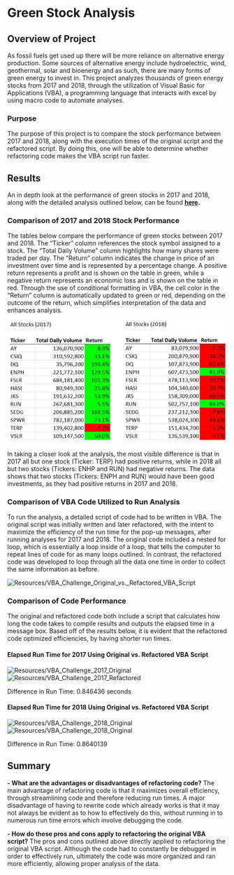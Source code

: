 # Green Stock Analysis

## Overview of Project
As fossil fuels get used up there will be more reliance on alternative energy production. Some sources of alternative energy include hydroelectric, wind, geothermal, solar and bioenergy and as such, there are many forms of green energy to invest in. This project analyzes thousands of green energy stocks from 2017 and 2018, through the utilization of Visual Basic for Applications (VBA), a programming language that interacts with excel by using macro code to automate analyses. 

### Purpose
The purpose of this project is to compare the stock performance between 2017 and 2018, along with the execution times of the original script and the refactored script. By doing this, one will be able to determine whether refactoring code makes the VBA script run faster.


## Results
An in depth look at the performance of green stocks in 2017 and 2018, along with the detailed analysis outlined below, can be found **[here](https://github.com/cmmgw/stock-analysis/blob/main/VBA_Challenge.xlsm).** 

### Comparison of 2017 and 2018 Stock Performance
The tables below compare the performance of green stocks between 2017 and 2018. The “Ticker” column references the stock symbol assigned to a stock. The “Total Daily Volume” column highlights how many shares were traded per day. The “Return” column indicates the change in price of an investment over time and is represented by a percentage change. A positive return represents a profit and is shown on the table in green, while a negative return represents an economic loss and is shown on the table in red. Through the use of conditional formatting in VBA, the cell color in the “Return” column is automatically updated to green or red, depending on the outcome of the return, which simplifies interpretation of the data and enhances analysis.

![Resources/VBA_Challenge_Stock Performance_ 2017_and_2018](/Resources%2FVBA_Challenge_Stock_Performance_%202017_and_2018.JPG)

In taking a closer look at the analysis, the most visible difference is that in 2017 all but one stock (Ticker: TERP) had positive returns, while in 2018 all but two stocks (Tickers: ENHP and RUN) had negative returns. The data shows that two stocks (Tickers: ENPH and RUN) would have been good investments, as they had positive returns in 2017 and 2018. 

### Comparison of VBA Code Utilized to Run Analysis
To run the analysis, a detailed script of code had to be written in VBA. The original script was initially written and later refactored, with the intent to maximize the efficiency of the run time for the pop-up messages, after running analyses for 2017 and 2018. The original code included a nested for loop, which is essentially a loop inside of a loop, that tells the computer to repeat lines of code for as many loops outlined. In contrast, the refactored code was developed to loop through all the data one time in order to collect the same information as before. 

![Resources/VBA_Challenge_Original_vs._Refactored_VBA_Script](/Resources/VBA_Challenge_Original_vs._Refactored_VBA_Script.JPG)

### Comparison of Code Performance 
The original and refactored code both include a script that calculates how long the code takes to compile results and outputs the elapsed time in a message box. Based off of the results below, it is evident that the refactored code optimized efficiencies, by having shorter run times. 

#### Elapsed Run Time for 2017 Using Original vs. Refactored VBA Script

![Resources/VBA_Challenge_2017_Original](/Resources/VBA_Challenge_2017_Original.JPG)
![Resources/VBA_Challenge_2017_Refactored](/Resources/VBA_Challenge_2017_Refactored.JPG)

Difference in Run Time: 0.846436 seconds

#### Elapsed Run Time for 2018 Using Original vs. Refactored VBA Script 

![Resources/VBA_Challenge_2018_Original](/Resources/VBA_Challenge_2018_Original.JPG)
![Resources/VBA_Challenge_2018_Original](/Resources/VBA_Challenge_2018_Original.JPG)

Difference in Run Time: 0.8640139


## Summary

**- What are the advantages or disadvantages of refactoring code?** 
The main advantage of refactoring code is that it maximizes overall efficiency, through streamlining code and therefore reducing run times. A major disadvantage of having to rewrite code which already works is that it may not always be evident as to how to effectively do this, without running in to numerous run time errors which involve debugging the code.

**- How do these pros and cons apply to refactoring the original VBA script?**
The pros and cons outlined above directly applied to refactoring the original VBA script. Although the code had to constantly be debugged in order to effectively run, ultimately the code was more organized and ran more efficiently, allowing proper analysis of the data.   












